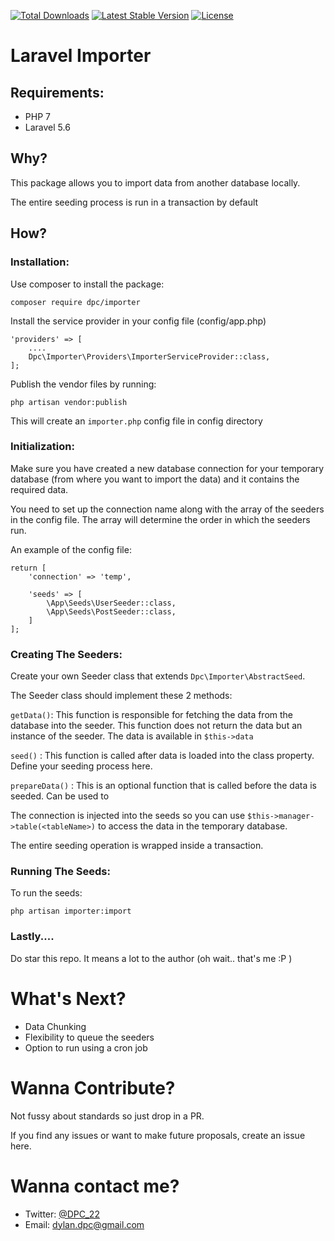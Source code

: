 <a href="https://packagist.org/packages/dpc/importer"><img src="https://poser.pugx.org/dpc/importer/d/total.svg" alt="Total Downloads"></a>
<a href="https://packagist.org/packages/dpc/importer"><img src="https://poser.pugx.org/dpc/importer/v/stable.svg" alt="Latest Stable Version"></a>
<a href="https://packagist.org/packages/dpc/importer"><img src="https://poser.pugx.org/dpc/importer/license.svg" alt="License"></a>

# Laravel Importer

## Requirements: 
* PHP 7 
* Laravel 5.6


## Why?

This package allows you to import data from another database locally.  

The entire seeding process is run in a transaction by default


## How? 

### Installation: 

Use composer to install the package: 

```
composer require dpc/importer
```

Install the service provider in your config file (config/app.php)

```
'providers' => [
    ....
    Dpc\Importer\Providers\ImporterServiceProvider::class,
];
```

Publish the vendor files by running: 

```
php artisan vendor:publish
```
This will create an `importer.php` config file in config directory
 
### Initialization: 

Make sure you have created a new database connection for your temporary database (from where you want to import the data) and it contains the required data. 

You need to set up the connection name along with the array of the seeders in the config file. The array will determine the order in which the seeders run. 

An example of the config file: 

```
return [
    'connection' => 'temp',

    'seeds' => [
        \App\Seeds\UserSeeder::class,
        \App\Seeds\PostSeeder::class,
    ]
];
```

### Creating The Seeders: 

Create your own Seeder class that extends `Dpc\Importer\AbstractSeed`. 

The Seeder class should implement these 2 methods: 

 `getData()`: This function is responsible for fetching the data from the database into the seeder. This function does not return the data but an instance of the seeder. The data is available in `$this->data`
 
 `seed()` : This function is called after data is loaded into the class property. Define your seeding process here. 
 
 `prepareData()` : This is an optional function that is called before the data is seeded. Can be used to
     

The connection is injected into the seeds so you can use `$this->manager->table(<tableName>)` to access the data in the temporary database.


The entire seeding operation is wrapped inside a transaction. 

### Running The Seeds:

To run the seeds:      
```
php artisan importer:import
```

### Lastly.... 

Do star this repo. It means a lot to the author (oh wait.. that's me :P )

# What's Next? 

* Data Chunking 
* Flexibility to queue the seeders 
* Option to run using a cron job 

# Wanna Contribute?

Not fussy about standards so just drop in a PR. 

If you find any issues or want to make future proposals, create an issue here. 

# Wanna contact me? 

  * Twitter: <a href="https://twitter.com/DPC_22"> @DPC_22 </a> 
  * Email: dylan.dpc@gmail.com
